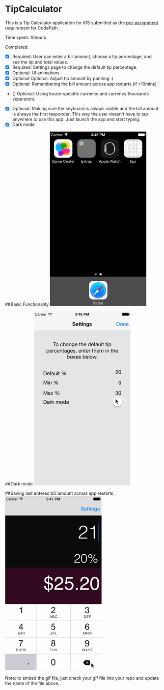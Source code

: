 # TipCalculator

This is a Tip Calculator application for iOS submitted as the [pre-assignment](https://gist.github.com/timothy1ee/7747214) requirement for CodePath.

Time spent: 10hours 

Completed:

* [x] Required: User can enter a bill amount, choose a tip percentage, and see the tip and total values.
* [x] Required: Settings page to change the default tip percentage.
* [x] Optional: UI animations
* [x] Optional Optional: Adjust tip amount by panning :)
* [x] Optional: Remembering the bill amount across app restarts (if <10mins)
* [] Optional: Using locale-specific currency and currency thousands separators.
* [x] Optional: Making sure the keyboard is always visible and the bill amount is always the first responder. This way the user doesn't have to tap anywhere to use this app. Just launch the app and start typing.
* [x] Dark mode

##Basic Functionality
![Video Walkthrough](basic_functionality.gif)

##Dark mode
![Video Walkthrough](dark_mode.gif)

##Saving last entered bill amount across app restarts
![Video Walkthrough](app_restarts.gif)


Note: to embed the gif file, just check your gif file into your repo and update the name of the file above.
